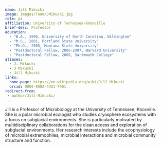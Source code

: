 ```yaml
---
name: Jill Mikucki
image: images/Team/JMikucki.jpg
role: pi
affiliation: University of Tennessee-Knoxville
brief-desc: Professor
education: 
  - "B.A., 1996, University of North Carolina, Wilmington"
  - "M.S., 2001, Portland State University"
  - "Ph.D., 2005, Montana State University"
  - "Postdoctoral Fellow, 2006-2007, Harvard University"
  - "Postdoctoral Fellow, 2008, Dartmouth College"
aliases:
  - J. Mikucki
  - J Mikucki
  - Jill Mikucki
links:
  home-page: https://en.wikipedia.org/wiki/Jill_Mikucki
  orcid: 0000-0002-4431-7961
redirect-from:
 - author/Jill-Mikucki/
---
```


Jill is a Professor of Microbiology at the University of Tennessee, Knoxville. She is a polar microbial ecologist who studies cryosphere ecosystems with a focus on subglacial environments. She is particularly motivated by multidisciplinary collaborations for the clean access and exploration of subglacial environments. Her research interests include the ecophysiology of microbial extremophiles, microbial interactions and microbial community structure and function.
